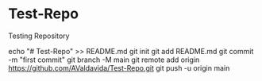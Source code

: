 # Test-Repo
Testing Repository

echo "# Test-Repo" >> README.md
git init
git add README.md
git commit -m "first commit"
git branch -M main
git remote add origin https://github.com/AValdavida/Test-Repo.git
git push -u origin main
